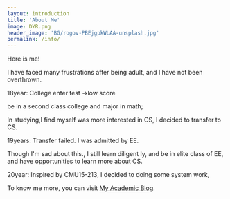 ```yaml
---
layout: introduction
title: 'About Me'
image: DYR.png
header_image: 'BG/rogov-PBEjgpkWLAA-unsplash.jpg'
permalink: /info/
---
```

<!--more-->

Here is me!

I have faced many frustrations after being adult, and I have not been overthrown. 

18year: College enter test ->low score

be in a second class college and major in math;

In studying,I find myself was more interested in CS, I decided to transfer to CS.



19years: Transfer failed. I was admitted by EE.

Though I'm sad about this., I still learn diligent ly, and be in elite class of EE, and have opportunities to learn more about CS.



20year: Inspired by CMU15-213, I decided to doing some system work,



To know me more, you can visit [My Academic Blog](https://yiyi-philosophy.github.io/yiran.ding/).

